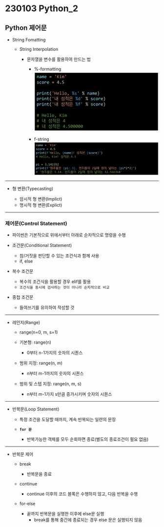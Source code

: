 # 230103 Python_2

## Python 제어문

- String Fomatting

    - String Interpolation

        - 문자열을 변수를 활용하여 만드는 법
            - %-formatting
            ![%](1.jpg)

            - f-string
            ![f](2.jpg)

---

- 형 변환(Typecasting)

    - 암시적 형 변환(Implict)
    - 명시적 형 변환(Explict)

---

### 제어문(Control Statement)

- 파이썬은 기본적으로 위에서부터 아래로 순차적으로 명령을 수행

- 조건문(Conditional Statement)
    - 참/거짓을 판단할 수 있는 조건식과 함께  사용
    - if, else

- 복수 조건문
    - 복수의 조건식을 활용할 경우 elif를 활용
    - `조건식을 동시에 검사하는 것이 아니라 순차적으로 비교`

- 중첩 조건문
    - 들여쓰기를 유의하여 작성할 것

---
- 레인지(Range)

    - range(n=0, m, s=1)

    - 기본형: range(n)
        - 0부터 n-1가지의 숫자의 시퀀스

    - 범위 지정: range(n, m)
        - n부터 m-1까지의 숫자의 시퀀스

    - 범위 및 스텝 지정: range(n, m, s)
        - n부터 m-1가지 s만큼 증가시키며 숫자의 시퀀스

---
- 반복문(Loop Statement)

    - 특정 조건을 도달할 때까지, 계속 반복되는 일련의 문장

    - **`for 문`**

        - 반복가능한 객체를 모두 순회하면 종료(별도의 종료조건이 필요 없음)
    
---

- 반복문 제어

    - break
        - 반복문을 종료

    - continue
        - continue 이후의 코드 블록은 수행하지 않고, 다음 반복을 수행
        
    - for-else
        - 끝까지 반복문을 실행한 이후에 else문 실행
            - break를 통해 중간에 종료되는 경우 else 문은 실행되지 않음